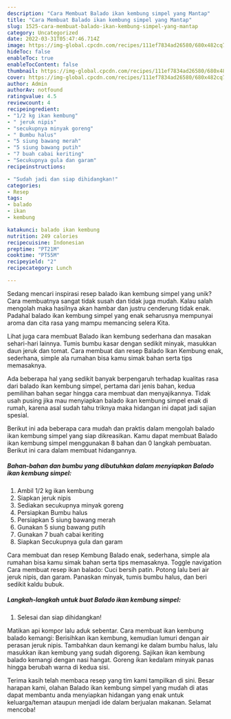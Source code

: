 ```yaml
---
description: "Cara Membuat Balado ikan kembung simpel yang Mantap"
title: "Cara Membuat Balado ikan kembung simpel yang Mantap"
slug: 1525-cara-membuat-balado-ikan-kembung-simpel-yang-mantap
category: Uncategorized
date: 2022-03-31T05:47:46.714Z
image: https://img-global.cpcdn.com/recipes/111ef7834ad26580/680x482cq70/balado-ikan-kembung-simpel-foto-resep-utama.jpg
hideToc: false
enableToc: true
enableTocContent: false
thumbnail: https://img-global.cpcdn.com/recipes/111ef7834ad26580/680x482cq70/balado-ikan-kembung-simpel-foto-resep-utama.jpg
cover: https://img-global.cpcdn.com/recipes/111ef7834ad26580/680x482cq70/balado-ikan-kembung-simpel-foto-resep-utama.jpg
author: Admin
authorAv: notfound
ratingvalue: 4.5
reviewcount: 4
recipeingredient:
- "1/2 kg ikan kembung"
- " jeruk nipis"
- "secukupnya minyak goreng"
- " Bumbu halus"
- "5 siung bawang merah"
- "5 siung bawang putih"
- "7 buah cabai keriting"
- "Secukupnya gula dan garam"
recipeinstructions:

- "Sudah jadi dan siap dihidangkan!"
categories:
- Resep
tags:
- balado
- ikan
- kembung

katakunci: balado ikan kembung 
nutrition: 249 calories
recipecuisine: Indonesian
preptime: "PT21M"
cooktime: "PT55M"
recipeyield: "2"
recipecategory: Lunch

---
```





Sedang mencari inspirasi resep balado ikan kembung simpel yang unik? Cara membuatnya sangat tidak susah dan tidak juga mudah. Kalau salah mengolah maka hasilnya akan hambar dan justru cenderung tidak enak. Padahal balado ikan kembung simpel yang enak seharusnya mempunyai aroma dan cita rasa yang mampu memancing selera Kita.





Lihat juga cara membuat Balado ikan kembung sederhana dan masakan sehari-hari lainnya. Tumis bumbu kasar dengan sedikit minyak, masukkan daun jeruk dan tomat. Cara membuat dan resep Balado Ikan Kembung enak, sederhana, simple ala rumahan bisa kamu simak bahan serta tips memasaknya.

Ada beberapa hal yang sedikit banyak berpengaruh terhadap kualitas rasa dari balado ikan kembung simpel, pertama dari jenis bahan, kedua pemilihan bahan segar hingga cara membuat dan menyajikannya. Tidak usah pusing jika mau menyiapkan balado ikan kembung simpel enak di rumah, karena asal sudah tahu triknya maka hidangan ini dapat jadi sajian spesial.






Berikut ini ada beberapa cara mudah dan praktis dalam mengolah balado ikan kembung simpel yang siap dikreasikan. Kamu dapat membuat Balado ikan kembung simpel menggunakan 8 bahan dan 0 langkah pembuatan. Berikut ini cara dalam membuat hidangannya.

<!--inarticleads1-->

##### Bahan-bahan dan bumbu yang dibutuhkan dalam menyiapkan Balado ikan kembung simpel:

1. Ambil 1/2 kg ikan kembung
1. Siapkan  jeruk nipis
1. Sediakan secukupnya minyak goreng
1. Persiapkan  Bumbu halus
1. Persiapkan 5 siung bawang merah
1. Gunakan 5 siung bawang putih
1. Gunakan 7 buah cabai keriting
1. Siapkan Secukupnya gula dan garam


Cara membuat dan resep Kembung Balado enak, sederhana, simple ala rumahan bisa kamu simak bahan serta tips memasaknya. Toggle navigation Cara membuat resep ikan balado: Cuci bersih patin. Potong lalu beri air jeruk nipis, dan garam. Panaskan minyak, tumis bumbu halus, dan beri sedikit kaldu bubuk. 

<!--inarticleads2-->

##### Langkah-langkah untuk buat Balado ikan kembung simpel:


1. Selesai dan siap dihidangkan!

Matikan api kompor lalu aduk sebentar. Cara membuat ikan kembung balado kemangi: Berisihkan ikan kembung, kemudian lumuri dengan air perasan jeruk nipis. Tambahkan daun kemangi ke dalam bumbu halus, lalu masukkan ikan kembung yang sudah digoreng. Sajikan ikan kembung balado kemangi dengan nasi hangat. Goreng ikan kedalam minyak panas hingga berubah warna di kedua sisi. 

Terima kasih telah membaca resep yang tim kami tampilkan di sini. Besar harapan kami, olahan Balado ikan kembung simpel yang mudah di atas dapat membantu anda menyiapkan hidangan yang enak untuk keluarga/teman ataupun menjadi ide dalam berjualan makanan. Selamat mencoba!
